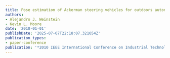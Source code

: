 ```yaml
---
title: Pose estimation of Ackerman steering vehicles for outdoors autonomous navigation
authors:
- Alejandro J. Weinstein
- Kevin L. Moore
date: '2010-01-01'
publishDate: '2025-07-07T22:18:07.321054Z'
publication_types:
- paper-conference
publication: '*2010 IEEE International Conference on Industrial Technology*'
---
```

